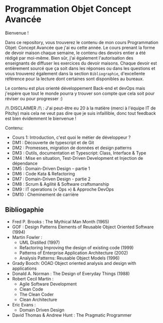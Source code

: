 # Programmation Objet Concept Avancée

Bienvenue !

Dans ce repository, vous trouverez le contenu de mon cours Programmation Objet: Concept Avancée que j'ai eu cette année.
Le cours prenant la forme de devoir maison chaque semaine, le contenu des devoirs entier a été rédigé par moi-même.
Bien sûr, j'ai également l'autorisation des enseignants de diffuser les exercices du devoir maisons.
Chaque devoir est entièrement sourcé que ça soit dans les réponses ou dans les questions et vous trouverez également dans la section `Bibliographie`, d'excellente référence pour la lecture dont certaines sont disponibles au bureaux.

Le contenu est plus orienté développement Back-end et devOps mais j'espère que tout le monde pourra y trouver son compte que cela soit pour réviser ou pour progresser :)

/!\ DISCLAIMER /!\ : J'ai peut-être eu 20 à la matière (merci à l'équipe IT de Pitchy) mais cela ne veut pas dire que je suis infaillible, donc tout feedback est bien évidemment le bienvenue ! 

Contenu: 

- Cours 1: Introduction, c'est quoi le métier de développeur ?
- DM1 : Découverte de typescript et de Git
- DM2 : Promesses, migration de données et design patterns
- DM3 : Outils, documentation et Typescript: Class, Interface & Type
- DM4 : Mise en situation, Test-Driven Development et Injection de dépendance
- DM5 : Domain-Driven Design – partie 1
- DM6 : Code Kata & Refactoring
- DM7 : Domain-Driven Design - partie 2
- DM8 : Scrum & Agilité & Software craftsmanship
- DM9 : IT operations (« Ops ») & Approche DevOps
- DM10 : Cheminement de carrière

## Bibliogaphie

- Fred P. Brooks : The Mythical Man Month (1965)
- GOF : Design Patterns Elements of Reusable Object Oriented Software (1994)
- Martin Fowler : 
    - UML Distilled (1997) 
    - Refactoring Improving the design of existing code (1999)
    - Patterns of Enterprise Application Architecture (2002)
    - Analysis Patterns: Reusable Object Models (1996)
- Grady Booch: OOAD Object oriented analysis and design with applications
- Donald A. Norman : The Design of Everyday Things (1988)
- Robert Cecil Martin : 
    - Agile Software Development
    - Clean Code
    - The Clean Coder
    - Clean Architecture
- Eric Evans : 
    - Domain Driven Design
- David Thomas & Andrew Hunt : The Pragmatic Programmer